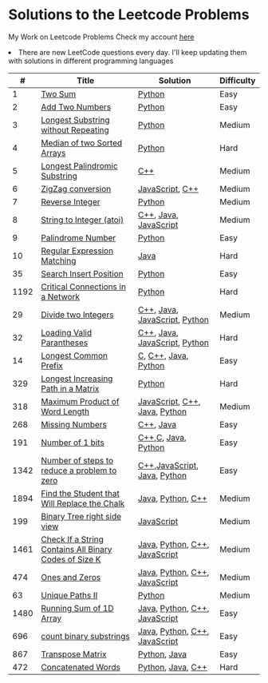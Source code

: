# Solutions to the Leetcode Problems 
My Work on Leetcode Problems
Check my account [here](https://leetcode.com/monitsharma/)

<li> There are new LeetCode questions every day. I'll keep updating them with solutions in different programming languages
  

| # | Title | Solution | Difficulty |
|---| ----- | -------- | ---------- |
|1|[Two Sum](https://leetcode.com/problems/two-sum/) | [Python](https://github.com/MonitSharma/LeetCode-Solutions/blob/main/twosum.py) |Easy|
|2|[Add Two Numbers](https://leetcode.com/problems/add-two-numbers/) | [Python](https://github.com/MonitSharma/LeetCode-Solutions/blob/main/addtwonumbers.py) |Easy|
|3|[Longest Substring without Repeating](https://leetcode.com/problems/longest-substring-without-repeating-characters/) |  [Python](https://github.com/MonitSharma/LeetCode-Solutions/blob/main/longestsubstringwithoutrepeating.py) |Medium|
|4|[Median of two Sorted Arrays](https://leetcode.com/problems/median-of-two-sorted-arrays/) |  [Python](https://github.com/MonitSharma/LeetCode-Solutions/blob/main/medianoftwosortedarrays.py) |Hard|
|5|[Longest Palindromic Substring](https://leetcode.com/problems/longest-palindromic-substring/) |  [C++](https://github.com/MonitSharma/LeetCode-Solutions/blob/main/longest%20palindromic%20substring.cpp) |Medium|
 |6|[ZigZag conversion](https://leetcode.com/problems/zigzag-conversion/) |   [JavaScript](https://github.com/MonitSharma/LeetCode-Solutions/blob/main/zigzag%20conversion.js), [C++](https://github.com/MonitSharma/LeetCode-Solutions/blob/main/zigzag%20conversion.cpp) |Medium|
 |7|[Reverse Integer](https://leetcode.com/problems/reverse-integer/) | [Python](https://github.com/MonitSharma/LeetCode-Solutions/blob/main/reverseInteger.py) |Medium|
|8|[String to Integer (atoi)](https://leetcode.com/problems/string-to-integer-atoi/) |   [C++](https://github.com/MonitSharma/LeetCode-Solutions/blob/main/string%20to%20integer%20(atoi).cpp), [Java](https://github.com/MonitSharma/LeetCode-Solutions/blob/main/string%20to%20integer%20(atoi).java), [JavaScript](https://github.com/MonitSharma/LeetCode-Solutions/blob/main/string%20to%20integer%20(atoi).js) |Medium|  
 |9|[Palindrome Number](https://leetcode.com/problems/palindrome-number/) |   [Python](https://github.com/MonitSharma/LeetCode-Solutions/blob/main/palindrome.py) |Easy|
|10|[Regular Expression Matching](https://leetcode.com/problems/regular-expression-matching/submissions/) |   [Java](https://github.com/MonitSharma/LeetCode-Solutions/blob/main/regular%20expression%20matching.java) |Hard|
|35|[Search Insert Position](https://leetcode.com/problems/search-insert-position/) | [Python](https://github.com/MonitSharma/LeetCode-Solutions/blob/main/search_insert_position.py) |Easy|
|1192|[Critical Connections in a Network](https://leetcode.com/problems/critical-connections-in-a-network/) | [Python](https://github.com/MonitSharma/LeetCode-Solutions/blob/main/critical_connections_in_a_network.py)|Hard|
|29|[Divide two Integers](https://leetcode.com/problems/divide-two-integers/) | [C++](https://github.com/MonitSharma/LeetCode-Solutions/blob/main/divide%20two%20integers.cpp), [Java](https://github.com/MonitSharma/LeetCode-Solutions/blob/main/divide%20two%20integers.java), [JavaScript](https://github.com/MonitSharma/LeetCode-Solutions/blob/main/divide%20two%20integers.js), [Python](https://github.com/MonitSharma/LeetCode-Solutions/blob/main/divide%20two%20integers.py) |Medium|
|32|[Loading Valid Parantheses](https://leetcode.com/problems/longest-valid-parentheses/) | [C++](https://github.com/MonitSharma/LeetCode-Solutions/blob/main/loading_paranthesis.cpp), [Java](https://github.com/MonitSharma/LeetCode-Solutions/blob/main/loading_paranthesis.java), [JavaScript](https://github.com/MonitSharma/LeetCode-Solutions/blob/main/loading_paranthesis.js), [Python](https://github.com/MonitSharma/LeetCode-Solutions/blob/main/loading_paranthesis.py) |Hard|
|14|[Longest Common Prefix](https://leetcode.com/problems/longest-common-prefix/) | [C](https://github.com/MonitSharma/LeetCode-Solutions/blob/main/longest%20common%20prefix.c), [C++](https://github.com/MonitSharma/LeetCode-Solutions/blob/main/longest%20common%20prefix.cpp), [Java](https://github.com/MonitSharma/LeetCode-Solutions/blob/main/longest%20common%20prefix.java), [Python](https://github.com/MonitSharma/LeetCode-Solutions/blob/main/longest%20common%20prefix.py) |Easy|
|329|[Longest Increasing Path in a Matrix](https://leetcode.com/problems/longest-increasing-path-in-a-matrix/) |  [Python](https://github.com/MonitSharma/LeetCode-Solutions/blob/main/longest_increasing_path_in_a_matrix.py) |Hard|
|318|[Maximum Product of Word Length](https://leetcode.com/problems/maximum-product-of-word-lengths/) | [JavaScript](https://github.com/MonitSharma/LeetCode-Solutions/blob/main/maximum%20product%20of%20word%20length.js), [C++](https://github.com/MonitSharma/LeetCode-Solutions/blob/main/maximum%20product%20of%20word%20length.cpp), [Java](https://github.com/MonitSharma/LeetCode-Solutions/blob/main/maximum%20product%20of%20word%20length.java), [Python](https://github.com/MonitSharma/LeetCode-Solutions/blob/main/maximum%20product%20of%20word%20length.py) |Medium|
|268|[Missing Numbers](https://leetcode.com/problems/missing-number/) |  [C++](https://github.com/MonitSharma/LeetCode-Solutions/blob/main/missing%20numbers.cpp), [Java](https://github.com/MonitSharma/LeetCode-Solutions/blob/main/missing%20numbers.java) |Easy|
|191|[Number of 1 bits](https://leetcode.com/problems/number-of-1-bits/) |  [C++](https://github.com/MonitSharma/LeetCode-Solutions/blob/main/number%20of%201%20bits.cpp),[C](https://github.com/MonitSharma/LeetCode-Solutions/blob/main/number%20of%201%20bits.c), [Java](https://github.com/MonitSharma/LeetCode-Solutions/blob/main/number%20of%201%20bits.java), [Python](https://github.com/MonitSharma/LeetCode-Solutions/blob/main/number%20of%201%20bits.py) |Easy|
|1342|[Number of steps to reduce a problem to zero](https://leetcode.com/problems/number-of-steps-to-reduce-a-number-to-zero/) |  [C++](https://github.com/MonitSharma/LeetCode-Solutions/blob/main/number%20of%20steps%20to%20reduce%20a%20problem%20to%20zero.cpp),[JavaScript](https://github.com/MonitSharma/LeetCode-Solutions/blob/main/number%20of%20steps%20to%20reduce%20a%20problem%20to%20zero.js), [Java](https://github.com/MonitSharma/LeetCode-Solutions/blob/main/number%20of%20steps%20to%20reduce%20a%20problem%20to%20zero.java), [Python](https://github.com/MonitSharma/LeetCode-Solutions/blob/main/number%20of%20steps%20to%20reduce%20a%20problem%20to%20zero.py) |Easy|
|1894|[Find the Student that Will Replace the Chalk](https://leetcode.com/problems/find-the-student-that-will-replace-the-chalk/submissions/) |   [Java](https://github.com/MonitSharma/LeetCode-Solutions/blob/main/find%20the%20student%20that%20will%20replace%20the%20chalk.java), [Python](https://github.com/MonitSharma/LeetCode-Solutions/blob/main/find%20the%20student%20that%20will%20replace%20the%20chalk.py), [C++](https://github.com/MonitSharma/LeetCode-Solutions/blob/main/find%20the%20student%20that%20will%20replace%20the%20chalk.cpp) |Medium|
|199|[Binary Tree right side view](https://leetcode.com/problems/binary-tree-right-side-view/) |   [JavaScript](https://github.com/MonitSharma/LeetCode-Solutions/blob/main/binary%20tree%20right%20side%20view.js) |Medium|
|1461|[Check If a String Contains All Binary Codes of Size K](https://leetcode.com/problems/check-if-a-string-contains-all-binary-codes-of-size-k/) |   [Java](https://github.com/MonitSharma/LeetCode-Solutions/blob/main/Check%20If%20a%20String%20Contains%20All%20Binary%20Codes%20of%20Size%20K.java), [Python](https://github.com/MonitSharma/LeetCode-Solutions/blob/main/Check%20If%20a%20String%20Contains%20All%20Binary%20Codes%20of%20Size%20K.py), [C++](https://github.com/MonitSharma/LeetCode-Solutions/blob/main/Check%20If%20a%20String%20Contains%20All%20Binary%20Codes%20of%20Size%20K.cpp), [JavaScript](https://github.com/MonitSharma/LeetCode-Solutions/blob/main/Check%20If%20a%20String%20Contains%20All%20Binary%20Codes%20of%20Size%20K.js) |Medium|
|474|[Ones and Zeros](https://leetcode.com/problems/ones-and-zeroes/) |   [Java](https://github.com/MonitSharma/LeetCode-Solutions/blob/main/ones%20and%20zero.java), [Python](https://github.com/MonitSharma/LeetCode-Solutions/blob/main/ones%20and%20zero.py), [C++](https://github.com/MonitSharma/LeetCode-Solutions/blob/main/ones%20and%20zero.cpp), [JavaScript](https://github.com/MonitSharma/LeetCode-Solutions/blob/main/ones%20and%20zero.js) |Medium|
|63|[Unique Paths II](https://leetcode.com/problems/unique-paths-ii/) |   [Python](https://github.com/MonitSharma/LeetCode-Solutions/blob/main/unique_paths_2.py) |Medium|  
|1480|[Running Sum of 1D Array](https://leetcode.com/problems/running-sum-of-1d-array/) |   [Java](https://github.com/MonitSharma/LeetCode-Solutions/blob/main/running%20sum%20of%201d%20array.java), [Python](https://github.com/MonitSharma/LeetCode-Solutions/blob/main/running%20sum%20of%201d%20array.py), [C++](https://github.com/MonitSharma/LeetCode-Solutions/blob/main/running%20sum%20of%201d%20array.cpp), [JavaScript](https://github.com/MonitSharma/LeetCode-Solutions/blob/main/running%20sum%20of%201d%20array.js) |Easy|
|696|[count binary substrings](https://leetcode.com/problems/count-binary-substrings/) |   [Java](https://github.com/MonitSharma/LeetCode-Solutions/blob/main/count%20binary%20substrings.java), [Python](https://github.com/MonitSharma/LeetCode-Solutions/blob/main/count%20binary%20substrings.py), [C++](https://github.com/MonitSharma/LeetCode-Solutions/blob/main/count%20binary%20substrings.cppp), [JavaScript](https://github.com/MonitSharma/LeetCode-Solutions/blob/main/count%20binary%20substrings.js) |Easy|
|867|[Transpose Matrix](https://leetcode.com/problems/transpose-matrix/) |   [Python](https://github.com/MonitSharma/LeetCode-Solutions/blob/main/transpose%20matrix.py), [Java](https://github.com/MonitSharma/LeetCode-Solutions/blob/main/transpose%20matrix.java) |Easy|  
|472|[Concatenated Words](https://leetcode.com/problems/concatenated-words/) |   [Python](https://github.com/MonitSharma/LeetCode-Solutions/blob/main/concatenated%20words.py), [Java](https://github.com/MonitSharma/LeetCode-Solutions/blob/main/concatenated%20words.java), [C++](https://github.com/MonitSharma/LeetCode-Solutions/blob/main/concatenated%20words.cpp) |Hard|  

  
  
 
  
